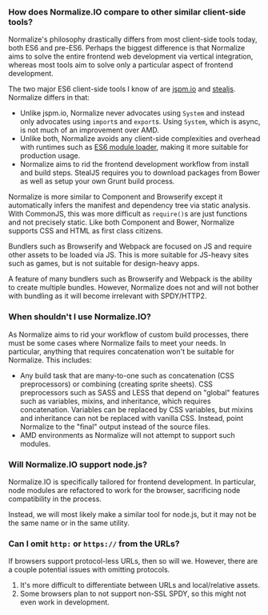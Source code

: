 ### How does Normalize.IO compare to other similar client-side tools?

Normalize's philosophy drastically differs from most client-side tools today, both ES6 and pre-ES6.
Perhaps the biggest difference is that Normalize aims to solve the entire frontend web development via vertical integration,
whereas most tools aim to solve only a particular aspect of frontend development.

The two major ES6 client-side tools I know of are [jspm.io](http://jspm.io) and [stealjs](http://stealjs.com/docs/index.html).
Normalize differs in that:

- Unlike jspm.io, Normalize never advocates using `System` and instead only advocates using `import`s and `export`s.
  Using `System`, which is async, is not much of an improvement over AMD.
- Unlike both, Normalize avoids any client-side complexities and overhead with runtimes such as [ES6 module loader](https://github.com/ModuleLoader/es6-module-loader),
  making it more suitable for production usage.
- Normalize aims to rid the frontend development workflow from install and build steps.
  StealJS requires you to download packages from Bower as well as setup your own Grunt build process.

Normalize is more similar to Component and Browserify except it automatically infers the manifest and dependency tree
via static analysis. With CommonJS, this was more difficult as `require()`s are just functions and
not precisely static. Like both Component and Bower, Normalize supports CSS and HTML as first class citizens.

Bundlers such as Browserify and Webpack are focused on JS and require other assets
to be loaded via JS. This is more suitable for JS-heavy sites such as games,
but is not suitable for design-heavy apps.

A feature of many bundlers such as Browserify and Webpack is the ability to create multiple bundles.
However, Normalize does not and will not bother with bundling as it will become irrelevant with SPDY/HTTP2.

### When shouldn't I use Normalize.IO?

As Normalize aims to rid your workflow of custom build processes,
there must be some cases where Normalize fails to meet your needs.
In particular, anything that requires concatenation won't be suitable for Normalize.
This includes:

- Any build task that are many-to-one such as concatenation (CSS preprocessors) or combining (creating sprite sheets).
  CSS preprocessors such as SASS and LESS that depend on "global" features such as variables, mixins, and inheritance,
  which requires concatenation.
  Variables can be replaced by CSS variables, but mixins and inheritance can not be replaced with vanilla CSS.
  Instead, point Normalize to the "final" output instead of the source files.
- AMD environments as Normalize will not attempt to support such modules.

### Will Normalize.IO support node.js?

Normalize.IO is specifically tailored for frontend development.
In particular, node modules are refactored to work for the browser,
sacrificing node compatibility in the process.

Instead, we will most likely make a similar tool for node.js,
but it may not be the same name or in the same utility.

### Can I omit `http:` or `https://` from the URLs?

If browsers support protocol-less URLs, then so will we.
However, there are a couple potential issues with omitting protocols.

1. It's more difficult to differentiate between URLs and local/relative assets.
2. Some browsers plan to not support non-SSL SPDY, so this might not even work in development.
